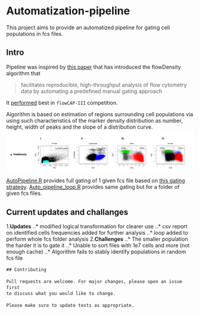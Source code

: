 # Automatization-pipeline

This project aims to provide an automatized pipeline for gating cell populations
in fcs files. 
## Intro

Pipeline was inspired by  [this paper](https://pubmed.ncbi.nlm.nih.gov/25378466/)
that has introduced the flowDensity algorithm that 
> facilitates reproducible, high-throughput analysis of flow cytometry data by automating a predefined manual gating approach

It [performed](./Papers%20and%20refs/20220627%20PASC%20BAL%20flow.pdf.pdf) best in `flowCAP-III` competition.


Algorithm is based on estimation of regions surrounding cell populations via
using such characteristics of the marker density distribution as number, height,
width of peaks and the slope of a distribution curve. 
![Alt text](./Papers%20and%20refs/Screen%20Shot%202023-01-09%20at%201.56.02%20PM.png?raw=true "flowDensity perfomance sneak peak")

[AutoPipeline.R](./AutoPipeline.R) provides full gating of 1 given fcs file 
based on [this gating strategy](./Papers%20and%20refs/20220627%20PASC%20BAL%20flow.pdf).
[Auto_pipeline_loop.R](./Auto_pipeline_loop.R) provides
same gating but for a folder of given fcs files.

## Current updates and challanges 

1.__Updates__
..* modified logical transformation for clearer use
..* csv report on identified cells frequencies added for further analysis
..* loop added to perform whole fcs folder analysis
2.__Challenges__
..* The smaller population the harder it is to gate it
..* Unable to sort files with 1e7 cells and more (not enough cache)
..* Algorithm fails to stably identify populations in random fcs file
```
## Contributing

Pull requests are welcome. For major changes, please open an issue first
to discuss what you would like to change.

Please make sure to update tests as appropriate.
